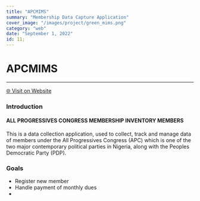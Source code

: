 ```yaml
---
title: "APCMIMS"
summary: "Membership Data Capture Application"
cover_image: "/images/project/green_mims.png"
category: "web"
date: "September 1, 2022"
id: 11;
---
```


# APCMIMS

---

[🌐 Visit on Website](https://apcmims.org/)

### Introduction

#### ALL PROGRESSIVES CONGRESS MEMBERSHIP INVENTORY MEMBERS

This is a data collection application, used to collect,
track and manage data of members under the All Progressives Congress (APC)
which is one of the two major
contemporary political parties in Nigeria,
along with the Peoples Democratic Party (PDP).

### Goals

- Register new member
- Handle payment of monthly dues
-

